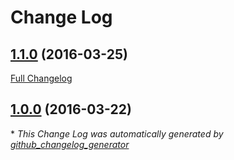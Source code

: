# Change Log

## [1.1.0](https://github.com/ibm-bluemix-mobile-services/jsonstore-ios/tree/1.1.0) (2016-03-25)
[Full Changelog](https://github.com/ibm-bluemix-mobile-services/jsonstore-ios/compare/1.0.0...1.1.0)

## [1.0.0](https://github.com/ibm-bluemix-mobile-services/jsonstore-ios/tree/1.0.0) (2016-03-22)


\* *This Change Log was automatically generated by [github_changelog_generator](https://github.com/skywinder/Github-Changelog-Generator)*